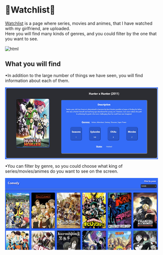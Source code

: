 # :popcorn:Watchlist:popcorn:
<a href="https://souto751.github.io/watchlist/" target="_blank">Watchlist</a> is a page where series, movies and animes, that I have watched with my girlfriend, are uploaded. <br />
Here you will find many kinds of genres, and you could filter by the one that you want to see. <br />

<img src="https://github.com/Souto751/portfolio-react/blob/main/src/images/watchlist.jpg?raw=true" alt="html" align="center" />

## What you will find
•In addition to the large number of things we have seen, you will find information about each of them.

<img src="https://github.com/Souto751/project-imgs/blob/main/watchlist%20page%20imgs/info.jpg?raw=true" alt="html" align="center" />

•You can filter by genre, so you could choose what king of series/movies/animes do you want to see on the screen.

<img src="https://github.com/Souto751/project-imgs/blob/main/watchlist%20page%20imgs/filter.png?raw=true" alt="html" align="center" />
